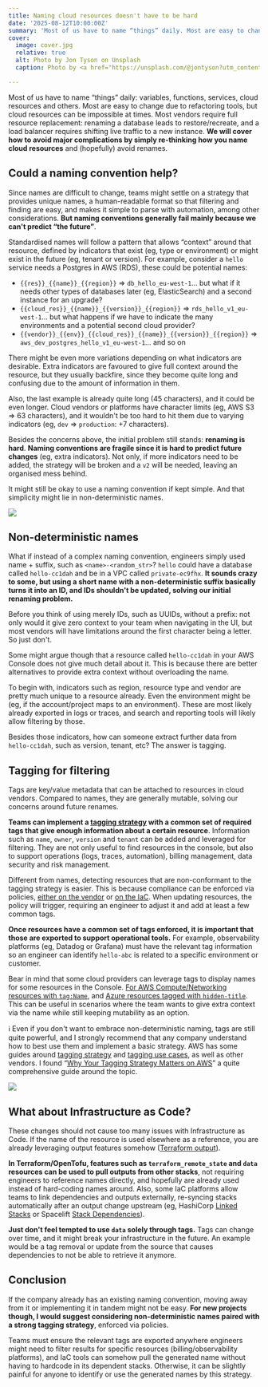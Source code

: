 ```yaml
---
title: Naming cloud resources doesn't have to be hard
date: '2025-08-12T10:00:00Z'
summary: 'Most of us have to name “things” daily. Most are easy to change due to refactoring tools, but cloud resources can be impossible at times. We will cover how to avoid major complications by simply re-thinking how you name cloud resources and (hopefully) avoid renames.'
cover:
  image: cover.jpg
  relative: true
  alt: Photo by Jon Tyson on Unsplash
  caption: Photo by <a href="https://unsplash.com/@jontyson?utm_content=creditCopyText&utm_medium=referral&utm_source=unsplash">Jon Tyson</a> on <a href="https://unsplash.com/photos/four-markers-on-table-566CgCRSNCk?utm_content=creditCopyText&utm_medium=referral&utm_source=unsplash">Unsplash</a>

---
```


Most of us have to name “things” daily: variables, functions, services, cloud resources and others. Most are easy to change due to refactoring tools, but cloud resources can be impossible at times. Most vendors require full resource replacement: renaming a database leads to restore/recreate, and a load balancer requires shifting live traffic to a new instance. **We will cover how to avoid major complications by simply re-thinking how you name cloud resources** and (hopefully) avoid renames.

## **Could a naming convention help?**

Since names are difficult to change, teams might settle on a strategy that provides unique names, a human-readable format so that filtering and finding are easy, and makes it simple to parse with automation, among other considerations. **But naming conventions generally fail mainly because we can't predict “the future”**.

Standardised names will follow a pattern that allows “context” around that resource, defined by indicators that exist (eg, type or environment) or might exist in the future (eg, tenant or version). For example, consider a `hello` service needs a Postgres in AWS (RDS), these could be potential names:

- `{{res}}_{{name}}_{{region}}` ⇒ `db_hello_eu-west-1`… but what if it needs other types of databases later (eg, ElasticSearch) and a second instance for an upgrade?
- `{{cloud_res}}_{{name}}_{{version}}_{{region}}` ⇒ `rds_hello_v1_eu-west-1`… but what happens if we have to indicate the many environments and a potential second cloud provider?
- `{{vendor}}_{{env}}_{{cloud_res}}_{{name}}_{{version}}_{{region}}` ⇒  `aws_dev_postgres_hello_v1_eu-west-1`… and so on

There might be even more variations depending on what indicators are desirable. Extra indicators are favoured to give full context around the resource, but they usually backfire, since they become quite long and confusing due to the amount of information in them.

Also, the last example is already quite long (45 characters), and it could be even longer. Cloud vendors or platforms have character limits (eg, AWS S3 ⇒ 63 characters), and it wouldn't be too hard to hit them due to varying indicators (eg, `dev` ⇒ `production`: \+7 characters).

Besides the concerns above, the initial problem still stands: **renaming is hard**. **Naming conventions are fragile since it is hard to predict future changes** (eg, extra indicators). Not only, if more indicators need to be added, the strategy will be broken and a `v2` will be needed, leaving an organised mess behind.

It might still be okay to use a naming convention if kept simple. And that simplicity might lie in non-deterministic names.

![][image1]

## **Non-deterministic names**

What if instead of a complex naming convention, engineers simply used name \+ suffix, such as `<name>-<random_str>`? `hello` could have a database called `hello-cc1dah` and be in a VPC called `private-ec9fhx`. **It sounds crazy to some, but using a short name with a non-deterministic suffix basically turns it into an ID, and IDs shouldn't be updated, solving our initial renaming problem.**

Before you think of using merely IDs, such as UUIDs, without a prefix: not only would it give zero context to your team when navigating in the UI, but most vendors will have limitations around the first character being a letter. So just don't.

Some might argue though that a resource called `hello-cc1dah` in your AWS Console does not give much detail about it. This is because there are better alternatives to provide extra context without overloading the name.

To begin with, indicators such as region, resource type and vendor are pretty much unique to a resource already. Even the environment might be (eg, if the account/project maps to an environment). These are most likely already exported in logs or traces, and search and reporting tools will likely allow filtering by those.

Besides those indicators, how can someone extract further data from `hello-cc1dah`, such as version, tenant, etc? The answer is tagging.

## **Tagging for filtering**

Tags are key/value metadata that can be attached to resources in cloud vendors. Compared to names, they are generally mutable, solving our concerns around future renames.

**Teams can implement a [tagging strategy](https://medium.com/@keeganjustis/why-your-tagging-strategy-matters-on-aws-ab8c3b8335a6) with a common set of required tags that give enough information about a certain resource**. Information such as `name`, `owner`, `version` and `tenant` can be added and leveraged for filtering. They are not only useful to find resources in the console, but also to support operations (logs, traces, automation), billing management, data security and risk management.

Different from names, detecting resources that are non-conformant to the tagging strategy is easier. This is because compliance can be enforced via policies, [either on the vendor](https://docs.aws.amazon.com/organizations/latest/userguide/orgs_manage_policies_tag-policies.html) or [on the IaC](https://developer.hashicorp.com/terraform/cloud-docs/policy-enforcement/define-policies/opa). When updating resources, the policy will trigger, requiring an engineer to adjust it and add at least a few common tags.

**Once resources have a common set of tags enforced, it is important that those are exported to support operational tools.** For example, observability platforms (eg, Datadog or Grafana) must have the relevant tag information so an engineer can identify `hello-abc` is related to a specific environment or customer.

Bear in mind that some cloud providers can leverage tags to display names for some resources in the Console. [For AWS Compute/Networking resources with `tag:Name`](https://docs.aws.amazon.com/AWSEC2/latest/UserGuide/Using_Tags.html#:~:text=The%20console%20might%20organize%20resources%20according%20to%20the%20Name%20tag%2C%20but%20this%20tag%20doesn%27t%20have%20any%20semantic%20meaning%20to%20the%20Amazon%20EC2%20service.), and [Azure resources tagged with `hidden-title`](https://learn.microsoft.com/en-us/community/content/hidden-tags-azure#hidden-title). This can be useful in scenarios where the team wants to give extra context via the name while still keeping mutability as an option.

ℹ️ Even if you don't want to embrace non-deterministic naming, tags are still quite powerful, and I strongly recommend that any company understand how to best use them and implement a basic strategy. AWS has some guides around [tagging strategy](https://docs.aws.amazon.com/whitepapers/latest/tagging-best-practices/building-your-tagging-strategy.html) and [tagging use cases](https://docs.aws.amazon.com/whitepapers/latest/tagging-best-practices/tagging-use-cases.html), as well as other vendors. I found “[Why Your Tagging Strategy Matters on AWS](https://medium.com/@keeganjustis/why-your-tagging-strategy-matters-on-aws-ab8c3b8335a6)” a quite comprehensive guide around the topic.

![][image2]

## **What about Infrastructure as Code?**

These changes should not cause too many issues with Infrastructure as Code. If the name of the resource is used elsewhere as a reference, you are already leveraging output features somehow ([Terraform output](https://developer.hashicorp.com/terraform/language/values/outputs)).

**In Terraform/OpenTofu, features such as `terraform_remote_state` and `data` resources can be used to pull outputs from other stacks**, not requiring engineers to reference names directly, and hopefully are already used instead of hard-coding names around. Also, some IaC platforms allow teams to link dependencies and outputs externally, re-syncing stacks automatically after an output change upstream (eg, HashiCorp [Linked Stacks](https://www.hashicorp.com/en/blog/new-in-hcp-terraform-linked-stacks-enhanced-tags-and-module-lifecycle-management) or Spacelift [Stack Dependencies](https://docs.spacelift.io/concepts/stack/stack-dependencies)).

**Just don't feel tempted to use `data` solely through tags.** Tags can change over time, and it might break your infrastructure in the future. An example would be a tag removal or update from the source that causes dependencies to not be able to retrieve it anymore.

## **Conclusion**

If the company already has an existing naming convention, moving away from it or implementing it in tandem might not be easy. **For new projects though, I would suggest considering non-deterministic names paired with a strong tagging strategy**, enforced via policies.

Teams must ensure the relevant tags are exported anywhere engineers might need to filter results for specific resources (billing/observability platforms), and IaC tools can somehow pull the generated name without having to hardcode in its dependent stacks. Otherwise, it can be slightly painful for anyone to identify or use the generated names by this strategy.

[image1]: ./diagram-name1.png

[image2]: ./diagram-name2.png
